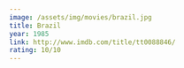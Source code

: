 ```yaml
---
image: /assets/img/movies/brazil.jpg
title: Brazil
year: 1985
link: http://www.imdb.com/title/tt0088846/
rating: 10/10
---
```

